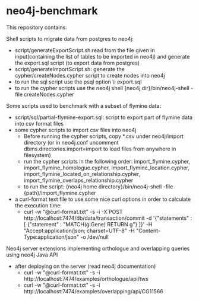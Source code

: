 # neo4j-benchmark
This repository contains:

Shell scripts to migrate data from postgres to neo4j:
* script/generateExportScript.sh:read from the file given in input(containing the list of tables to be imported in neo4j) and generate the export.sql script (to export data from postgres)
* script/generateImportScript.sh: generate the cypher/createNodes.cypher script to create nodes into neo4j
* to run the sql script use the psql option \i export.sql 
* to run the cypher scripts use the neo4j shell {neo4j dir}/bin/neo4j-shell -file createNodes.cypher

Some scripts used to benchmark with a subset of flymine data:
* script/sql/partial-flymine-export.sql: script to export part of flymine data into csv format files
* some cypher scripts to import csv files into neo4j
  * Before running the cypher scripts, copy *.csv under neo4j/import directory (or in neo4j.conf uncomment dbms.directories.import=import to load files from anywhere in filesystem)
  * run the cypher scripts in the following order: import_flymine.cypher, import_flymine_homologue.cypher, import_flymine_location.cypher, import_flymine_located_on_relationship.cypher, import_flymine_overlaps_relationship.cypher
  * to run the script: {neo4j home directory}/bin/neo4j-shell -file {path}/import_flymine.cypher
* a curl-format text file to use some nice curl options in order to calculate the execution time:
    * curl -w "@curl-format.txt" -s -i -X POST http://localhost:7474/db/data/transaction/commit -d '{"statements" : [ {"statement" : "MATCH(g:Gene) RETURN g"} ]}' -H "Accept:application/json; charset=UTF-8" -H "Content-Type:application/json" -o /dev/null

Neo4j server extensions implementing orthologue and overlapping queries using neo4j Java API
* after deploying on the server (read neo4j documentation)
  * curl -w "@curl-format.txt" -s -i http://localhost:7474/examples/orthologue/api/tws
  * curl -w "@curl-format.txt" -s -i http://localhost:7474/examples/overlapping/api/CG11566
